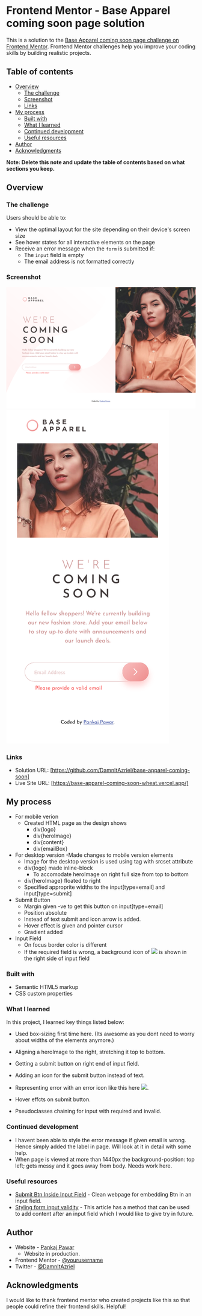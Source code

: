 # Frontend Mentor - Base Apparel coming soon page solution

This is a solution to the [Base Apparel coming soon page challenge on Frontend Mentor](https://www.frontendmentor.io/challenges/base-apparel-coming-soon-page-5d46b47f8db8a7063f9331a0). Frontend Mentor challenges help you improve your coding skills by building realistic projects. 

## Table of contents

- [Overview](#overview)
  - [The challenge](#the-challenge)
  - [Screenshot](#screenshot)
  - [Links](#links)
- [My process](#my-process)
  - [Built with](#built-with)
  - [What I learned](#what-i-learned)
  - [Continued development](#continued-development)
  - [Useful resources](#useful-resources)
- [Author](#author)
- [Acknowledgments](#acknowledgments)

**Note: Delete this note and update the table of contents based on what sections you keep.**

## Overview

### The challenge

Users should be able to:

- View the optimal layout for the site depending on their device's screen size
- See hover states for all interactive elements on the page
- Receive an error message when the `form` is submitted if:
  - The `input` field is empty
  - The email address is not formatted correctly

### Screenshot

![](./frontend-mentor-base-apparel-coming-soon-page.png)
![](./frontend-mentor-base-apparel-coming-soon-page-mobile.png)

### Links

- Solution URL: [https://github.com/DamnItAzriel/base-apparel-coming-soon]
- Live Site URL: [https://base-apparel-coming-soon-wheat.vercel.app/]

## My process
- For mobile verion
  - Created HTML page as the design shows
    - div{logo}
    - div{heroImage}
    - div{content}
    - div{emailBox}
- For desktop version
  -Made changes to mobile version elements
    - Image for the desktop version is used using <picture> tag with srcset attribute
    - div{logo} made inline-block
      - To accomodate heroImage on right full size from top to bottom 
    - div{heroImage} floated to right
    - Specified approprite widths to the input[type=email] and input[type=submit]
- Submit Button
  - Margin given -ve to get this button on input[type=email]
  - Position absolute
  - Instead of text submit and icon arrow is added.
  - Hover effect is given and pointer cursor
  - Gradient added
- Input Field
  - On focus border color is different
  - If the required field is wrong, a background icon of ![](".images/icon-error.svg") is shown in the right side of input field

### Built with

- Semantic HTML5 markup
- CSS custom properties

### What I learned

In this project, I learned key things listed below:
- Used box-sizing first time here. (Its awesome as you dont need to worry about widths of the elements anymore.)

- Aligning a heroImage to the right, stretching it top to bottom.
- Getting a submit button on right end of input field.
- Adding an icon for the submit button instead of text.
- Representing error with an error icon like this here ![](".images/icon-error.svg").
- Hover effcts on submit button.
- Pseudoclasses chaining for input with required and invalid.

### Continued development

- I havent been able to style the error message if given email is wrong. Hence simply added the label in page. Will look at it in detail with some help.
- When page is viewed at more than 1440px the background-position: top left; gets messy and it goes away from body. Needs work here.

### Useful resources

- [Submit Btn Inside Input Field](http://www.java2s.com/example/html-css/css-form/html5-css-input-field-with-image-as-submitbutton-inside-the-input-f.html) - Clean webpage for embedding Btn in an input field.
- [Styling form input validity](https://www.digitalocean.com/community/tutorials/css-styling-form-input-validity) - This article has a method that can be used to add content after an input field which I would like to give try in future.

## Author

- Website - [Pankaj Pawar](https://twitter.com/DamnItAzriel)
  - Website in production. 
- Frontend Mentor - [@yourusername](https://www.frontendmentor.io/profile/DamnItAzriel)
- Twitter - [@DamnItAzriel](https://twitter.com/DamnItAzriel)

## Acknowledgments

I would like to thank frontend mentor who created projects like this so that people could refine their frontend skills. Helpful!
